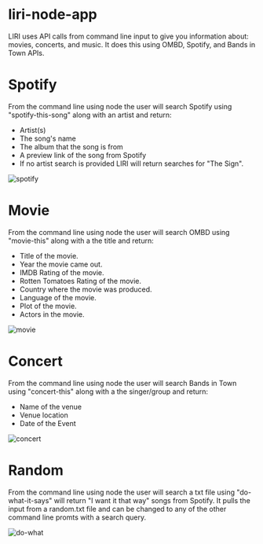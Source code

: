 # liri-node-app

LIRI uses API calls from command line input to give you information about: movies, concerts, and music. It does this using OMBD, Spotify, and Bands in Town APIs.

# Spotify
From the command line using node the user will search Spotify using "spotify-this-song" along with an artist and return:

- Artist(s)
- The song's name
- The album that the song is from
- A preview link of the song from Spotify
- If no artist search is provided LIRI will return searches for "The Sign".


![spotify](https://user-images.githubusercontent.com/43361200/50544334-ed012100-0bae-11e9-80b6-92f234243666.gif)



# Movie
From the command line using node the user will search OMBD using "movie-this" along with a the title and return:

- Title of the movie.
- Year the movie came out.
- IMDB Rating of the movie.
- Rotten Tomatoes Rating of the movie.
- Country where the movie was produced.
- Language of the movie.
- Plot of the movie.
- Actors in the movie.

![movie](https://user-images.githubusercontent.com/43361200/50544282-7dd6fd00-0bad-11e9-8e58-db137ab14ea6.gif)

# Concert
From the command line using node the user will search Bands in Town using "concert-this" along with a the singer/group and return:

- Name of the venue
- Venue location
- Date of the Event

![concert](https://user-images.githubusercontent.com/43361200/50544281-79aadf80-0bad-11e9-8ce5-4873a595b087.gif)




# Random
From the command line using node the user will search a txt file using "do-what-it-says" will return "I want it that way" songs from Spotify. It pulls the input from a random.txt file and can be changed to any of the other command line promts with a search query.

![do-what](https://user-images.githubusercontent.com/43361200/50544333-eb375d80-0bae-11e9-8bb9-23f6aaf6e319.gif)



